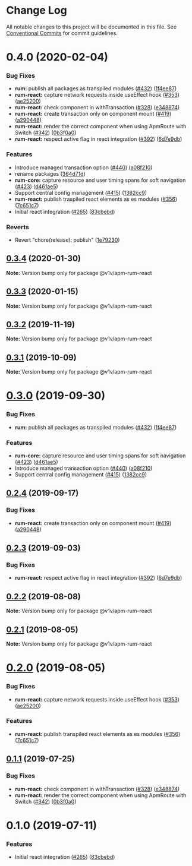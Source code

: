 # Change Log

All notable changes to this project will be documented in this file.
See [Conventional Commits](https://conventionalcommits.org) for commit guidelines.

# 0.4.0 (2020-02-04)


### Bug Fixes

* **rum:** publish all packages as transpiled modules ([#432](https://github.com/elastic/apm-agent-rum-js/issues/432)) ([1f4ee87](https://github.com/elastic/apm-agent-rum-js/commit/1f4ee873429e678f39d23076bead1e6399c49525))
* **rum-react:** capture network requests inside useEffect hook ([#353](https://github.com/elastic/apm-agent-rum-js/issues/353)) ([ae25200](https://github.com/elastic/apm-agent-rum-js/commit/ae25200642c1eeb5dcd629b0219513deacf14d6b))
* **rum-react:** check component in withTransaction ([#328](https://github.com/elastic/apm-agent-rum-js/issues/328)) ([e348874](https://github.com/elastic/apm-agent-rum-js/commit/e348874feb128be347814b93b3d654e9c76b92c5))
* **rum-react:** create transaction only on component mount ([#419](https://github.com/elastic/apm-agent-rum-js/issues/419)) ([a290448](https://github.com/elastic/apm-agent-rum-js/commit/a290448fc331126c8d036d5184297d79f415d352))
* **rum-react:** render the correct component when using ApmRoute with Switch ([#342](https://github.com/elastic/apm-agent-rum-js/issues/342)) ([0b3f0a0](https://github.com/elastic/apm-agent-rum-js/commit/0b3f0a050b2ee4b7b122748bce9e4b1956494d65))
* **rum-react:** respect active flag in react integration ([#392](https://github.com/elastic/apm-agent-rum-js/issues/392)) ([6d7e9db](https://github.com/elastic/apm-agent-rum-js/commit/6d7e9db80e8e4f284e88cbd8160b70f5f29581cf))


### Features

* Introduce managed transaction option ([#440](https://github.com/elastic/apm-agent-rum-js/issues/440)) ([a08f210](https://github.com/elastic/apm-agent-rum-js/commit/a08f21093735abf578be1de46f03beb89368ef88))
* rename packages ([364d71d](https://github.com/elastic/apm-agent-rum-js/commit/364d71de02d95cfc373ce46cdf0a0bab3374abfc))
* **rum-core:** capture resource and user timing spans for soft navigation ([#423](https://github.com/elastic/apm-agent-rum-js/issues/423)) ([d461ae5](https://github.com/elastic/apm-agent-rum-js/commit/d461ae5ca17104957e9e62fc4b72a3e847f43fa3))
* Support central config management ([#415](https://github.com/elastic/apm-agent-rum-js/issues/415)) ([1382cc9](https://github.com/elastic/apm-agent-rum-js/commit/1382cc972d6c1b215374b76fe1f965717b6c2fcd))
* **rum-react:** publish traspiled react elements as es modules ([#356](https://github.com/elastic/apm-agent-rum-js/issues/356)) ([7c651c7](https://github.com/elastic/apm-agent-rum-js/commit/7c651c7d4d6a12bf04872480e7c56876bba1d109))
* Initial react integration ([#265](https://github.com/elastic/apm-agent-rum-js/issues/265)) ([83cbebd](https://github.com/elastic/apm-agent-rum-js/commit/83cbebd7f8a0ae12f2b420e9095d4efff8d10d73))


### Reverts

* Revert "chore(release): publish" ([1e79230](https://github.com/elastic/apm-agent-rum-js/commit/1e7923048f686457589058bf532ee6e4133bdbf1))





## [0.3.4](https://github.com/elastic/apm-agent-rum-js/compare/@v1v/apm-rum-react@0.3.3...@v1v/apm-rum-react@0.3.4) (2020-01-30)

**Note:** Version bump only for package @v1v/apm-rum-react





## [0.3.3](https://github.com/elastic/apm-agent-rum-js/compare/@v1v/apm-rum-react@0.3.2...@v1v/apm-rum-react@0.3.3) (2020-01-15)

**Note:** Version bump only for package @v1v/apm-rum-react





## [0.3.2](https://github.com/elastic/apm-agent-rum-js/compare/@v1v/apm-rum-react@0.3.1...@v1v/apm-rum-react@0.3.2) (2019-11-19)

**Note:** Version bump only for package @v1v/apm-rum-react





## [0.3.1](https://github.com/elastic/apm-agent-rum-js/compare/@v1v/apm-rum-react@0.3.0...@v1v/apm-rum-react@0.3.1) (2019-10-09)

**Note:** Version bump only for package @v1v/apm-rum-react





# [0.3.0](https://github.com/elastic/apm-agent-rum-js/compare/@v1v/apm-rum-react@0.2.4...@v1v/apm-rum-react@0.3.0) (2019-09-30)


### Bug Fixes

* **rum:** publish all packages as transpiled modules ([#432](https://github.com/elastic/apm-agent-rum-js/issues/432)) ([1f4ee87](https://github.com/elastic/apm-agent-rum-js/commit/1f4ee87))


### Features

* **rum-core:** capture resource and user timing spans for soft navigation ([#423](https://github.com/elastic/apm-agent-rum-js/issues/423)) ([d461ae5](https://github.com/elastic/apm-agent-rum-js/commit/d461ae5))
* Introduce managed transaction option ([#440](https://github.com/elastic/apm-agent-rum-js/issues/440)) ([a08f210](https://github.com/elastic/apm-agent-rum-js/commit/a08f210))
* Support central config management ([#415](https://github.com/elastic/apm-agent-rum-js/issues/415)) ([1382cc9](https://github.com/elastic/apm-agent-rum-js/commit/1382cc9))





## [0.2.4](https://github.com/elastic/apm-agent-rum-js/compare/@v1v/apm-rum-react@0.2.3...@v1v/apm-rum-react@0.2.4) (2019-09-17)


### Bug Fixes

* **rum-react:** create transaction only on component mount ([#419](https://github.com/elastic/apm-agent-rum-js/issues/419)) ([a290448](https://github.com/elastic/apm-agent-rum-js/commit/a290448))





## [0.2.3](https://github.com/elastic/apm-agent-rum-js/compare/@v1v/apm-rum-react@0.2.2...@v1v/apm-rum-react@0.2.3) (2019-09-03)


### Bug Fixes

* **rum-react:** respect active flag in react integration ([#392](https://github.com/elastic/apm-agent-rum-js/issues/392)) ([6d7e9db](https://github.com/elastic/apm-agent-rum-js/commit/6d7e9db))





## [0.2.2](https://github.com/elastic/apm-agent-rum-js/compare/@v1v/apm-rum-react@0.2.1...@v1v/apm-rum-react@0.2.2) (2019-08-08)

**Note:** Version bump only for package @v1v/apm-rum-react





## [0.2.1](https://github.com/elastic/apm-agent-rum-js/compare/@v1v/apm-rum-react@0.2.0...@v1v/apm-rum-react@0.2.1) (2019-08-05)

**Note:** Version bump only for package @v1v/apm-rum-react





# [0.2.0](https://github.com/elastic/apm-agent-rum-js/compare/@v1v/apm-rum-react@0.1.1...@v1v/apm-rum-react@0.2.0) (2019-08-05)


### Bug Fixes

* **rum-react:** capture network requests inside useEffect hook ([#353](https://github.com/elastic/apm-agent-rum-js/issues/353)) ([ae25200](https://github.com/elastic/apm-agent-rum-js/commit/ae25200))


### Features

* **rum-react:** publish transpiled react elements as es modules ([#356](https://github.com/elastic/apm-agent-rum-js/issues/356)) ([7c651c7](https://github.com/elastic/apm-agent-rum-js/commit/7c651c7))





## [0.1.1](https://github.com/elastic/apm-agent-rum-js/compare/@v1v/apm-rum-react@0.1.0...@v1v/apm-rum-react@0.1.1) (2019-07-25)


### Bug Fixes

* **rum-react:** check component in withTransaction ([#328](https://github.com/elastic/apm-agent-rum-js/issues/328)) ([e348874](https://github.com/elastic/apm-agent-rum-js/commit/e348874))
* **rum-react:** render the correct component when using ApmRoute with Switch ([#342](https://github.com/elastic/apm-agent-rum-js/issues/342)) ([0b3f0a0](https://github.com/elastic/apm-agent-rum-js/commit/0b3f0a0))





# 0.1.0 (2019-07-11)


### Features

* Initial react integration ([#265](https://github.com/elastic/apm-agent-rum-js/issues/265)) ([83cbebd](https://github.com/elastic/apm-agent-rum-js/commit/83cbebd))
